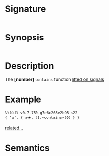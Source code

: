 # Signature
```vikid-signature
```

# Synopsis
```vikid-synopsis
```

# Description
The __[number]__ `contains` function [lifted on signals](/refman/concepts/pure_functions)

# Example
```vikid-script
𝕍i𝕂i𝔻 v0.7-750-g7e6c265e2b95 s22
{ ‘⌂’: { a👁: [].«contains»(0) } }
```


[related...](https://en.wikipedia.org/wiki/Element_(mathematics))

# Semantics